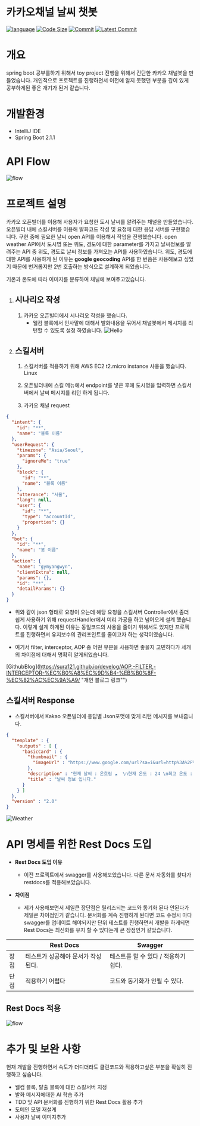 # 카카오채널 날씨 챗봇


[![language](https://img.shields.io/github/languages/count/sura121/S-chatbot)](https://github.com/sura121/S-ChatBot) [![Code Size](https://img.shields.io/github/languages/code-size/sura121/S-chatbot)]() [![Commit](https://img.shields.io/github/commit-activity/w/sura121/S-chatbot)]() [![Latest Commit](https://img.shields.io/github/last-commit/sura121/S-chatbot)]()

개요
===

spring boot 공부를하기 위해서 toy project 진행을 위해서 간단한 카카오 채널봇을 만들었습니다. 
개인적으로 프로젝트를 진행하면서 이전에 알지 못했던 부분을 깊이 있게 공부하게된 좋은 개기가 된거 같습니다.

개발환경
==
- IntelliJ IDE
- Spring Boot 2.1.1


API Flow
==
 ![flow](Untitled%20Diagram.png)
 
 
프로젝트 설명
==
 카카오 오픈빌더를 이용해 사용자가 요청한 도시 날씨를 알려주는 채널을 만들었습니다. 
오픈빌더 내에 스킬서버를 이용해 발화코드 작성 및 요청에 대한 응답 서버를 구현했습니다. 구현 중에 필요한 날씨 open API를 이용해서 작업을 진행했습니다. 
open weather API에서 도시명 또는 위도, 경도에 대한 parameter를 가지고 날씨정보를 알려주는 API 중 위도, 경도로 날씨 정보를 가져오는 API를 사용하였습니다. 
  위도, 경도에 대한 API를 사용하게 된 이유는 **google geocoding** API를 한 번쯤은 사용해보고 싶었기 때문에 번거롭지만 2번 호출하는 방식으로 설계하게 되었습니다.
  
  기온과 온도에 따라 이미지를 분류하여 채널에 보여주고있습니다.
  
1. 시나리오 작성
    --
    1. 카카오 오픈빌더에서 시나리오 작성을 했습니다.
        - 웰컴 블록에서 인사말에 대해서 발화내용을 묶어서 채널봇에서 메시지를 리턴할 수 있도록 설정 하였습니다.
![Hello](인사.png)
2. 스킬서버 
    --
    1.  스킬서버를 적용하기 위해 AWS EC2 t2.micro instance 사용을 했습니다.
        Linux
    2.  오픈빌더내에 스킬 메뉴에서 endpoint를 넣은 후에 도시명을 입력하면 스킬서버에서 날씨 메시지를 리턴 하게 됩니다.
    
    3.  카카오 채널 request 
```json
{
  "intent": {
    "id": "**",
    "name": "블록 이름"
  },
  "userRequest": {
    "timezone": "Asia/Seoul",
    "params": {
      "ignoreMe": "true"
    },
    "block": {
      "id": "**",
      "name": "블록 이름"
    },
    "utterance": "서울",
    "lang": null,
    "user": {
      "id": "**",
      "type": "accountId",
      "properties": {}
    }
  },
  "bot": {
    "id": "**",
    "name": "봇 이름"
  },
  "action": {
    "name": "gymyangwyn",
    "clientExtra": null,
    "params": {},
    "id": "**",
    "detailParams": {}
  }
}
```
 - 위와 같이 json 형태로 요청이 오는데 해당 요청을 스킬서버 Controller에서 좀더 쉽게 사용하기 위해
 requestHandler에서 미리 가공을 하고 넘어오게 설계 했습니다. 이렇게 설계 하게된 이유는 동일코드의 사용을 줄이기 위해서도 있지만
 프로젝트를 진행하면서 유지보수의 관리포인트를 줄이고자 하는 생각이였습니다.
 
 - 여기서 filter, interceptor, AOP 중 어떤 부분을 사용하면 좋을지 고민하다가 세개의 차이점에 대해서 
 명확히 알게되었습니다.
  
 [GithubBlog](https://sura121.github.io/develog/AOP,-FILTER,-INTERCEPTOR-%EC%B0%A8%EC%9D%B4-%EB%B0%8F-%EC%82%AC%EC%9A%A9/ "개인 블로그 링크"")
 
스킬서버 Response
-
 - 스킬서버에서 Kakao 오픈빌더에 응답별 Json포맷에 맞게 리턴 메시지를 보내줍니다.
```json
{
  "template" : {
    "outputs" : [ {
      "basicCard" : {
        "thumbnail" : {
          "imageUrl" : "https://www.google.com/url?sa=i&url=http%3A%2F%2Fwww.hyonews.com%2Fxe%2F72556&psig=AOvVaw163gj31uoUK_WQ-ic1MgUd&ust=1592459601895000&source=images&cd=vfe&ved=0CAIQjRxqFwoTCMjsw7mUiOoCFQAAAAAdAAAAABAR"
        },
        "description" : "현재 날씨 : 온흐림 ☁️  \n현재 온도 : 24 \n최고 온도 : 24 ",
        "title" : "날씨 정보 입니다."
      }
    } ]
  },
  "version" : "2.0"
}
```
![Weather](날씨정보.png)



 API 명세를 위한 Rest Docs 도입
 ==
-  **Rest Docs 도입 이유**
    - 이전 프로젝트에서 swagger를 사용해보았습니다. 다른 문서 자동화를 찾다가 restdocs를 적용해보았습니다.   
- **차이점**
    
    - 제가 사용해보면서 제일큰 장단점은 릴리즈되는 코드와 동기화 된다 안된다가 제일큰 차이점인거 같습니다.
    문서화를 계속 진행하게 된다면 코드 수정시 마다 swagger를 업데이트 해야되지만 단위 테스트를 진행하면서 개발을 하게되면
    Rest Docs는 최신화를 유지 할 수 있다는게 큰 장점인거 같았습니다.
    
    
| | Rest Docs | Swagger| 
|---|---|---|     
| 장점 | 테스트가 성공해야 문서가 작성된다.| 테스트를 할 수 있다 / 적용하기 쉽다.| 
| 단점  | 적용하기 어렵다 | 코드와 동기화가 안될 수 있다.    |

Rest Docs 적용
-
![flow](restdocs.png)

추가 및 보완 사항
===
 현재 개발을 진행하면서 속도가 더디더라도 클린코드와 적용하고싶은 부분을 확실히 진행하고 싶습니다.

- 웰컴 블록, 탈출 블록에 대한 스킬서버 지정 
- 발화 메시지에대한 AI 학습 추가
- TDD 및 API 문서화를 진행하기 위한 Rest Docs 활용 추가
- 도메인 모델 재설계
- 사용자 날씨 이미지추가 




 
 
 



 